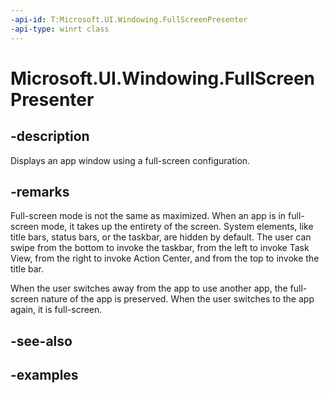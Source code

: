 ```yaml
---
-api-id: T:Microsoft.UI.Windowing.FullScreenPresenter
-api-type: winrt class
---
```


# Microsoft.UI.Windowing.FullScreenPresenter

<!--
public sealed class FullScreenPresenter : Microsoft.UI.Windowing.AppWindowPresenter
-->

## -description

Displays an app window using a full-screen configuration.

## -remarks

Full-screen mode is not the same as maximized. When an app is in full-screen mode, it takes up the entirety of the screen. System elements, like title bars, status bars, or the taskbar, are hidden by default. The user can swipe from the bottom to invoke the taskbar, from the left to invoke Task View, from the right to invoke Action Center, and from the top to invoke the title bar.

When the user switches away from the app to use another app, the full-screen nature of the app is preserved. When the user switches to the app again, it is full-screen.

## -see-also

## -examples
